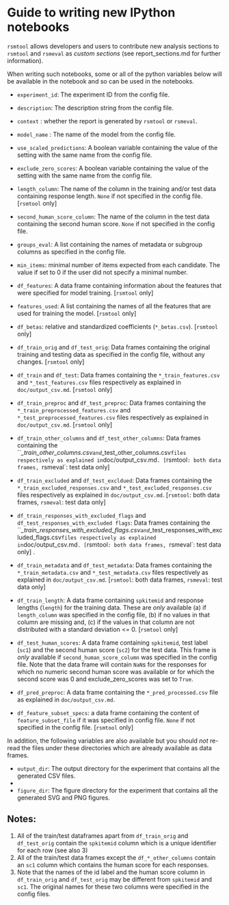 # Guide to writing new IPython notebooks

`rsmtool` allows developers and users to contribute new analysis sections to `rsmtool` and `rsmeval` as *custom sections* (see report_sections.md for further information). 

When writing such notebooks, some or all of the python variables below will be available in the notebook and so can be used in the notebooks. 

- `experiment_id`: The experiment ID from the config file.

- `description`: The description string from the config file. 

- `context` : whether the report is generated by `rsmtool` or `rsmeval`. 

- `model_name` : The name of the model from the config file. 

- `use_scaled_predictions`: A boolean variable containing the value of the setting with the same name from the config file. 

- `exclude_zero_scores`: A boolean variable containing the value of the setting with the same name from the config file.

- `length_column`: The name of the column in the training and/or test data containing response length. `None` if not specified in the config file. [`rsmtool` only]

- `second_human_score_column`: The name of the column in the test data containing the second human score. `None` if not specified in the config file.

- `groups_eval`: A list containing the names of metadata or subgroup columns as specified in the config file. 

- `min_items`: minimal number of items expected from each candidate. The value if set to 0 if the user did not specify a minimal number.

- `df_features`: A data frame containing information about the features that were specified for model training. [`rsmtool` only]

- `features_used`: A list containing the names of all the features that are used for training the model. [`rsmtool` only]

- `df_betas`: relative and standardized coefficients (`*_betas.csv`). [`rsmtool` only]

- `df_train_orig` and `df_test_orig`: Data frames containing the original training and testing data as specified in the config file, without any changes. [`rsmtool` only]

- `df_train` and `df_test`: Data frames containing the `*_train_features.csv` and `*_test_features.csv` files respectively as explained in `doc/output_csv.md`. [`rsmtool` only]

- `df_train_preproc` and `df_test_preproc`:  Data frames containing the `*_train_preprocessed_features.csv` and `*_test_preprocessed_features.csv` files respectively as explained in `doc/output_csv.md`. [`rsmtool` only]

- `df_train_other_columns` and `df_test_other_columns`: Data frames containing the ``*_train_other_columns.csv` and `*_test_other_columns.csv` files respectively as explained in `doc/output_csv.md`. [`rsmtool`: both data frames, `rsmeval`: test data only] 

- `df_train_excluded` and `df_test_excldued`: Data frames containing the `*_train_excluded_responses.csv` and `*_test_excluded_responses.csv` files respectively as explained in `doc/output_csv.md`. [`rsmtool`: both data frames, `rsmeval`: test data only] 

- `df_train_responses_with_excluded_flags` and `df_test_responses_with_excluded flags`: Data frames containing the ``*_train_responses_with_excluded_flags.csv` and `*_test_responses_with_excluded_flags.csv` files respectively as explained in `doc/output_csv.md`. [`rsmtool`: both data frames, `rsmeval`: test data only] .

- `df_train_metadata` and `df_test_metadata`: Data frames containing the `*_train_metadata.csv` and `*_test_metadata.csv`  files respectively as explained in `doc/output_csv.md`. [`rsmtool`: both data frames, `rsmeval`: test data only] 


- `df_train_length`: A data frame containing `spkitemid` and response lengths (`length`) for the training data. These are *only* available (a) if  `length_column` was specified in the config file, (b) if no values in that column are missing and, (c) if the values in that column are not distributed with a standard deviation <= 0. [`rsmtool` only]

- `df_test_human_scores`: A data frame containing `spkitemid`, test label (`sc1`) and the second human score (`sc2`) for the test data. This frame is *only* available if `second_human_score_column` was specified in the config file. Note that the data frame will contain `NaN`s for the responses for which no numeric second human score was available or for which the second score was 0 and exclude_zero_scores was set to `True`. 

- `df_pred_preproc`: A data frame containing the `*_pred_processed.csv` file as explained in `doc/output_csv.md`.

- `df_feature_subset_specs`: a data frame containing the content of `feature_subset_file` if it was specified in config file. `None` if not specified in the config file.
[`rsmtool` only]

In addition, the following variables are also available but you should *not* re-read the files under these directories which are already available as data frames.

- `output_dir`: The output directory for the experiment that contains all the generated CSV files. 
- 
- `figure_dir`: The figure directory for the experiment that contains all the generated SVG and PNG figures.

## Notes: 

1. All of the train/test dataframes apart from `df_train_orig` and  `df_test_orig` contain the `spkitemid` column which is a unique identifier for each row (see also 3) 
2. All of the train/test data frames except the `df_*_other_columns` contain an `sc1` column which contains the human score for each responses. 
3. Note that the names of the id label and the human score column in `df_train_orig` and `df_test_orig` may be different from `spkitemid` and `sc1`. The original names for these two columns were specified in the config files.  
 
